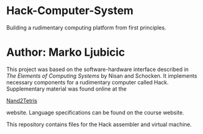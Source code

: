 # Hack-Computer-System
Building a rudimentary computing platform from first principles.
# Author: Marko Ljubicic

This project was based on the software-hardware interface described in _The Elements of Computing Systems_ by Nisan and Schocken. It implements necessary components for a rudimentary computer called Hack. Supplementary material was found online at the <p> <a href="http://nand2tetris.org" target="_blank">Nand2Tetris</a> </p> website. Language specifications can be found on the course website.

This repository contains files for the Hack assembler and virtual machine.
